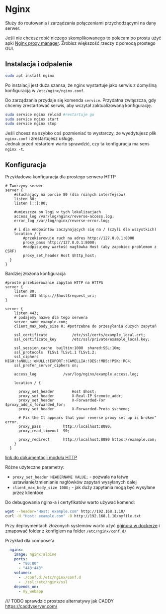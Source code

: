 # Nginx

Służy do routowania i zarządzania połączeniami przychodzącymi na dany serwer.

Jeśli nie chcesz robić niczego skomplikowanego to polecam po prostu użyć apki [Nginx proxy manager](https://nginxproxymanager.com/). Zrobisz większość rzeczy z pomocą prostego GUI.

## Instalacja i odpalenie

```bash
sudo apt install nginx
```

Po instalacji jest duża szansa, że nginx wystartuje jako serwis z domyślną konfiguracją w `/etc/nginx/nginx.conf`.

Do zarządzania przydaje się komenda `service`. Przydatna zwłąszcza, gdy chcemy zrestartować serwis, aby wczytał zaktualizowaną konfigurację.

```bash
sudo service nginx reload #restartuje go
sudo service nginx start
sudo service nginx stop
```

Jeśli chcesz na szybko coś pozmieniać to wystarczy, że wyedytujesz plik `nginx.conf` i zrestartujesz usługę.  
Jednak przed restartem warto sprawdzić, czy ta konfiguracja ma sens `nginx -t`.

## Konfiguracja

Przykładowa konfiguracja dla prostego serwera HTTP

```nginx
# Tworzymy serwer
server {
    #słuchający na porcie 80 (dla różnych interfejsów)
    listen 80;
    listen [::]:80;

    #umieszcza on logi w tych lokalizacjach
    access_log /var/log/nginx/reverse-access.log;
    error_log /var/log/nginx/reverse-error.log;
    
    # i dla endpointów zaczynających się na / (czyli dla wszystkich)
    location / {
        #przekierowuje ruch na adres http://127.0.0.1:8000
        proxy_pass http://127.0.0.1:8000;
        #nadpisujemy wartość nagłówka Host (aby zapobiec problemom z CSRF)
        proxy_set_header Host $http_host;
  }
}
```

Bardziej złożona konfiguracja

```nginx
#proste przekierowanie zapytań HTTP na HTTPS
server {
    listen 80;
    return 301 https://$host$request_uri;
}

server {
    listen 443;
    # podajemy nazwę dla tego serwera
    server_name example.com;
    client_max_body_size 0; #potrzebne do przesyłania dużych zapytań

    ssl_certificate           /etc/ssl/certs/example_local.crt;
    ssl_certificate_key       /etc/ssl/private/example_local.key;

    ssl_session_cache  builtin:1000  shared:SSL:10m;
    ssl_protocols  TLSv1 TLSv1.1 TLSv1.2;
    ssl_ciphers HIGH:!aNULL:!eNULL:!EXPORT:!CAMELLIA:!DES:!MD5:!PSK:!RC4;
    ssl_prefer_server_ciphers on;

    access_log            /var/log/nginx/example.access.log;

    location / {

      proxy_set_header        Host $host;
      proxy_set_header        X-Real-IP $remote_addr;
      proxy_set_header        X-Forwarded-For $proxy_add_x_forwarded_for;
      proxy_set_header        X-Forwarded-Proto $scheme;

      # Fix the It appears that your reverse proxy set up is broken" error.
      proxy_pass          http://localhost:8080;
      proxy_read_timeout  90;

      proxy_redirect      http://localhost:8080 https://example.com;
    }
  }
```

[link do dokumentacji modułu HTTP](https://nginx.org/en/docs/http/ngx_http_proxy_module.html)

Różne użyteczne parametry:

- `proxy_set_header HEADERNAME VALUE;` - pozwala na łatwe ustawianie/zmienianie nagłówków zapytań wysyłanych dalej
- `client_max_body_size 100G;` - jak duży zapytania mogą być wysyłane przez klientóœ

Do debugowania nginx-a i certyfikatów warto używać komend:

```bash
wget --header="Host: example.com" http://192.168.1.10/
curl -H "Host: example.com" -O http://192.168.1.10/myfile.txt
```

Przy deploymentach złożonych systemów warto użyć [nginx-a w dockerze](https://hub.docker.com/_/nginx) i zmapować folder z konfigiem na folder `/etc/nginx/conf.d/`

Przykład dla compose'a

```yml
  nginx:
    image: nginx:alpine
    ports:
      - "80:80"
      - "443:443"
    volumes:
      - ./conf.d:/etc/nginx/conf.d
      - ./ssl:/etc/nginx/ssl
    depends_on:
      - my_webapp

```


/// TODO sprawdzić prostsze alternatywy jak CADDY https://caddyserver.com/
